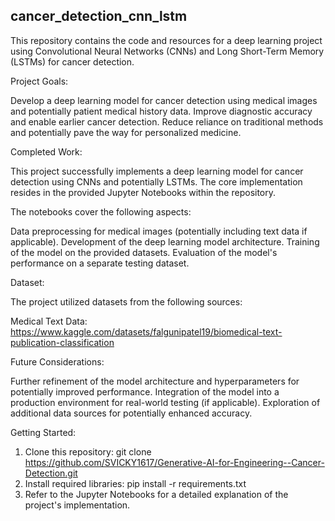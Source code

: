 ## cancer_detection_cnn_lstm

This repository contains the code and resources for a deep learning project using Convolutional Neural Networks (CNNs) and Long Short-Term Memory (LSTMs) for cancer detection.

Project Goals:

Develop a deep learning model for cancer detection using medical images and potentially patient medical history data.
Improve diagnostic accuracy and enable earlier cancer detection.
Reduce reliance on traditional methods and potentially pave the way for personalized medicine.

Completed Work:

This project successfully implements a deep learning model for cancer detection using CNNs and potentially LSTMs. The core implementation resides in the provided Jupyter Notebooks within the repository. 

The notebooks cover the following aspects:

Data preprocessing for medical images (potentially including text data if applicable).
Development of the deep learning model architecture.
Training of the model on the provided datasets.
Evaluation of the model's performance on a separate testing dataset.

Dataset:

The project utilized datasets from the following sources:

Medical Text Data: https://www.kaggle.com/datasets/falgunipatel19/biomedical-text-publication-classification

Future Considerations:

Further refinement of the model architecture and hyperparameters for potentially improved performance.
Integration of the model into a production environment for real-world testing (if applicable).
Exploration of additional data sources for potentially enhanced accuracy.

Getting Started:

1. Clone this repository: git clone https://github.com/SVICKY1617/Generative-AI-for-Engineering--Cancer-Detection.git
2. Install required libraries: pip install -r requirements.txt
3. Refer to the Jupyter Notebooks for a detailed explanation of the project's implementation.
